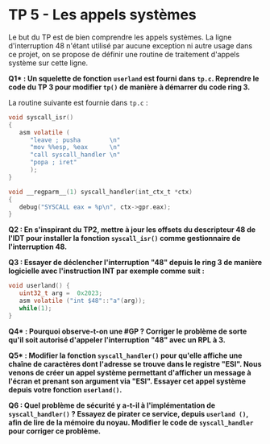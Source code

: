 # TP 5 - Les appels systèmes

Le but du TP est de bien comprendre les appels systèmes. La ligne
d'interruption 48 n'étant utilisé par aucune exception ni autre usage dans ce
projet, on se propose de définir une routine de traitement d'appels système
sur cette ligne. 

**Q1\* : Un squelette de fonction `userland` est fourni dans `tp.c`. Reprendre
  le code du TP 3 pour modifier `tp()` de manière à démarrer du code ring
  3.**

La routine suivante est fournie dans `tp.c` :
```c
void syscall_isr()
{
   asm volatile (
      "leave ; pusha        \n"
      "mov %%esp, %eax      \n"
      "call syscall_handler \n"
      "popa ; iret"
      );
}

void __regparm__(1) syscall_handler(int_ctx_t *ctx)
{
   debug("SYSCALL eax = %p\n", ctx->gpr.eax);
}
```

**Q2 : En s'inspirant du TP2, mettre à jour les offsets du descripteur 48 de
  l'IDT pour installer la fonction `syscall_isr()` comme gestionnaire de
  l'interruption 48.**

**Q3 : Essayer de déclencher l'interruption "48" depuis le ring 3 de manière
  logicielle avec l'instruction INT par exemple comme suit :**

```c
void userland() {
   uint32_t arg =  0x2023;
   asm volatile ("int $48"::"a"(arg));
   while(1);
}
```

**Q4\* : Pourquoi observe-t-on une #GP ? Corriger le problème de sorte qu'il
  soit autorisé d'appeler l'interruption "48" avec un RPL à 3.**

**Q5\* : Modifier la fonction `syscall_handler()` pour qu'elle affiche une
  chaîne de caractères dont l'adresse se trouve dans le registre "ESI". Nous
  venons de créer un appel système permettant d'afficher un message à l'écran
  et prenant son argument via "ESI". Essayer cet appel système depuis votre
  fonction `userland()`.**

**Q6 : Quel problème de sécurité y a-t-il à l'implémentation de
  `syscall_handler()` ? Essayez de pirater ce service, depuis `userland
  ()`, afin de lire de la mémoire du noyau. Modifier le code de
  `syscall_handler` pour corriger ce problème.**

